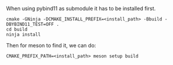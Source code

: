 When using pybind11 as submodule it has to be installed first.

```shell
cmake -GNinja -DCMAKE_INSTALL_PREFIX=<install_path> -Bbuild -DBYBIND11_TEST=OFF .
cd build
ninja install
```

Then for meson to find it, we can do:

```shell
CMAKE_PREFIX_PATH=<install_path> meson setup build
```

